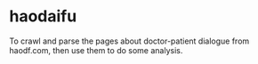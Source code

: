 # haodaifu
To crawl and parse the pages about doctor-patient dialogue from haodf.com, then use them to do some analysis.
